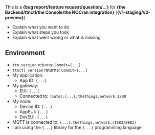 <!--
Hello there! Thanks for reporting this issue!

To help us handle this issue quicker, please fill in the 
placeholders {...} and remove text that is not applicable
-->

This is a **{bug report/feature request/question/...}** for **{the Backend/ttnctl/the Console/the NOC/an integration}** (**{v1-staging/v2-preview}**).

- Explain what you want to do
- Explain what steps you took
- Explain what went wrong or what is missing

## Environment

- `ttn version` returns: `Commit={...}`
- `ttnctl version` returns: `Commit={...}`
- My application:
  - App ID: `{...}`
- My gateway:
  - EUI: `{...}`
  - Connected to: `router.{...}.thethings.network:1700`
- My node:
  - Device ID: `{...}`
  - AppEUI: `{...}`
  - DevEUI: `{...}`
- MQTT is connected to: `{...}.thethings.network:{1883/8883}`
- I am using the `{...}` library for the `{...}` programming language
